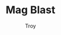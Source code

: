 ---
layout: game
title: Mag Blast
categories: games
author: Troy

stars: 3

stats:
  players: 2-5
  age: 10+
  playtime:
    setup: <5 mins
    cleanup: <5 mins
    gametime: 40 mins

summary: |
  *Mag Blast* is a take-that stick-it-to-your-neighbor game set in space.  As commander of a fleet of space ships, you are tasked with protecting yourself while also inflicting as damage as possible on opponent fleets.  Ready your cannons and fire your Blasts, but don't forget to make a blast sound as you fire or you miss!

  Reinforce your fleet, make tactical moves, launch squadrons and board your opponent's ship to become the most powerful force in the galaxy!
  It's noisy, crazy, a bit cutthroat and a lot of fun for the family that enjoys going at it with each other.

review: |
  What 10 year old doesn't want to blow up their Dad's spaceship out from under him?  And what 10 year old doesn't want to make awesome noises
  while doing said blowing up?  Well, this 37 year loves it!

  Easily the most laugh inducing part of the game, the requirement to make blaster noises while obliterating your opponents is bound to bring
  a fun and noisy dynamic to game night.  It's a simple twist that really makes this game sparkle while you stick to your neighbors.

  On a parental note, this game has really helped us work on having thick skin and losing well.  The whole point of the game is to destroy 
  everyone else and that means exploiting weaknesses and having no mercy.  We've shed tears over some abrupt loses, and it has presented
  many an opportunity to learn to both win and lose with a good attitude.

teachability: |
  If your group is already familiar with multi-phased turns, then *Mag Blast* will be comfortable territory for everyone.
  The phases are straightforward and quick to pick up.
  
  The game is relatively simple and we've have good success playing with 8+.
  However, teaching it all in a single setting to the younger players was a bit much and I have found good success teaching the 
  littles using the recommended mods.

modifications:
  summary: |
    *Mag Blast* lends itself well toward adding in more actions as players get comfortable with the rules.
  mods: 
    - "Blasts only: take out everything except the blasts and practice blowing each other up"
    - "Indirection: Remove the Direct Hits and Direct Hit Effects as these can be complicated for younger (or newer) gamers to understand"

---